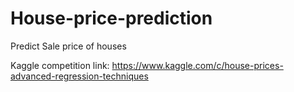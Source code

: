 # House-price-prediction
Predict Sale price of houses

Kaggle competition link: https://www.kaggle.com/c/house-prices-advanced-regression-techniques
